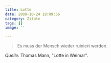 ```yaml
---
title: Lotte
date: 2008-10-24 19:09:56
category: Zitate
tags: []
image: ''

---
```


> Es muss der Mensch wieder ruiniert werden.


*Quelle:* Thomas Mann, "Lotte in Weimar".
